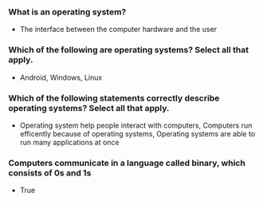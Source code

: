 ### What is an operating system?

- The interface between the computer hardware and the user

### Which of the following are operating systems? Select all that apply.

-  Android, Windows, Linux

### Which of the following statements correctly describe operating systems? Select all that apply.

-  Operating system help people interact with computers, Computers run efficently because of operating systems, Operating systems are able to run many applications at once


### Computers communicate in a language called binary, which consists of 0s and 1s

-  True